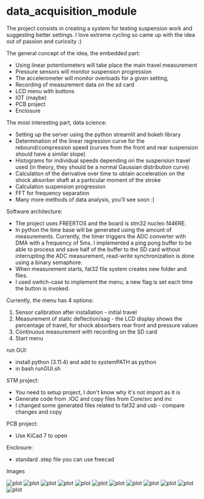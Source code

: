 # data_acquisition_module

The project consists in creating a system for testing suspension work and suggesting better settings. I love extreme cycling so came up with the idea out of passion and curiosity :)

The general concept of the idea, the embedded part:
- Using linear potentiometers will take place the main travel measurement
- Pressure sensors will monitor suspension progression
- The accelerometer will monitor overloads for a given setting,
- Recording of measurement data on the sd card
- LCD menu with buttons
- IOT (maybe)
- PCB project
- Enclosure
  
The most interesting part, data science:
- Setting up the server using the python streamlit and bokeh library
- Determination of the linear regression curve for the rebound/compression speed (curves from the front and rear suspension should have a similar slope)
- Histograms for individual speeds depending on the suspension travel used (in theory, they should be a normal Gaussian distribution curve)
- Calculation of the derivative over time to obtain acceleration on the shock absorber shaft at a particular moment of the stroke
- Calculation suspension progression
- FFT for frequency separation
- Many more methods of data analysis, you'll see soon :)

 Software architecture:
- The project uses FREERTOS and the board is stm32 nucleo f446RE.
- In python the time base will be generated using the amount of measurements. Currently, the timer triggers the ADC converter with DMA with a frequency of 5ms. I implemented a ping pong buffer to be able to process and save half of the buffer to the SD card without interrupting the ADC measurement, read-write synchronization is done using a binary semaphore.
- When measurement starts, fat32 file system creates new folder and files.
- I used switch-case to implement the menu, a new flag is set each time the button is invoked.


Currently, the menu has 4 options:
1. Sensor calibration after installation - initial travel
2. Measurement of static deflection/sag - the LCD display shows the percentage of travel, for shock absorbers rear front and pressure values
3. Continuous measurement with recording on the SD card
4. Start menu

run GUI:
  - install python (3.11.4) and add to systemPATH as python
  - in bash runGUI.sh

STM project:
  - You need to setup project, I don't know why it's not import as it is
  - Generate code from .IOC and copy files from Core/src and inc
  - I changed some generated files related to fat32 and usb - compare changes and copy

PCB project:
  - Use KiCad 7 to open

Enclosure:
  - standard .step file you can use freecad

Images

![plot](./Images/Telemetry_Overview.png)
![plot](./Images/Sagpng.png)
![plot](./Images/PCB_Front.png)
![plot](./Images/PCB_Rear.png)
![plot](./Images/PCB_Overview.png)
![plot](./Images/Startup_GUI.png)
![plot](./Images/General_diagram.png)
![plot](./Images/Progression.png)
![plot](./Images/Histogram.png)
![plot](./Images/FFT.png)
![plot](./Images/Velocity.png)
![plot](./Images/Balance.png)





